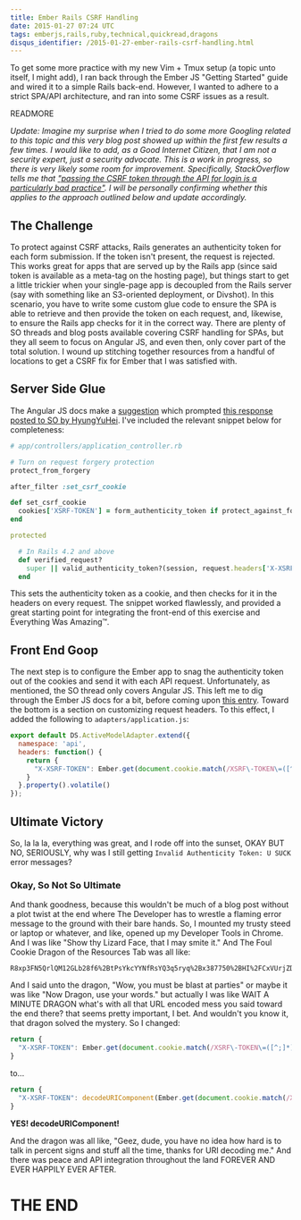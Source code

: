 ```yaml
---
title: Ember Rails CSRF Handling
date: 2015-01-27 07:24 UTC
tags: emberjs,rails,ruby,technical,quickread,dragons
disqus_identifier: /2015-01-27-ember-rails-csrf-handling.html
---
```


To get some more practice with my new Vim + Tmux setup (a topic unto itself, I might add), I ran back through the Ember JS "Getting Started" guide and wired it to a simple Rails back-end. However, I wanted to adhere to a strict SPA/API architecture, and ran into some CSRF issues as a result.

READMORE

_Update: Imagine my surprise when I tried to do some more Googling related to this topic and this very blog post showed up within the first few results a few times. I would like to add, as a Good Internet Citizen, that I am not a security expert, just a security advocate. This is a work in progress, so there is very likely some room for improvement. Specifically, StackOverflow tells me that ["passing the CSRF token through the API for login is a particularly bad practice"](http://stackoverflow.com/a/15056471). I will be personally confirming whether this applies to the approach outlined below and update accordingly._

## The Challenge

To protect against CSRF attacks, Rails generates an authenticity token for each form submission. If the token isn't present, the request is rejected. This works great for apps that are served up by the Rails app (since said token is available as a meta-tag on the hosting page), but things start to get a little trickier when your single-page app is decoupled from the Rails server (say with something like an S3-oriented deployment, or Divshot). In this scenario, you have to write some custom glue code to ensure the SPA is able to retrieve and then provide the token on each request, and, likewise, to ensure the Rails app checks for it in the correct way. There are plenty of SO threads and blog posts available covering CSRF handling for SPAs, but they all seem to focus on Angular JS, and even then, only cover part of the total solution. I wound up stitching together resources from a handful of locations to get a CSRF fix for Ember that I was satisfied with.

## Server Side Glue
The Angular JS docs make a [suggestion](https://docs.angularjs.org/api/ng/service/$http#cross-site-request-forgery-xsrf-protection) which prompted [this response posted to SO by HyungYuHei](http://stackoverflow.com/questions/14734243/rails-csrf-protection-angular-js-protect-from-forgery-makes-me-to-log-out-on/15761835#15761835). I've included the relevant snippet below for completeness:

```ruby
# app/controllers/application_controller.rb

# Turn on request forgery protection
protect_from_forgery

after_filter :set_csrf_cookie

def set_csrf_cookie
  cookies['XSRF-TOKEN'] = form_authenticity_token if protect_against_forgery?
end

protected

  # In Rails 4.2 and above
  def verified_request?
    super || valid_authenticity_token?(session, request.headers['X-XSRF-TOKEN'])
  end
```

This sets the authenticity token as a cookie, and then checks for it in the headers on every request. The snippet worked flawlessly, and provided a great starting point for integrating the front-end of this exercise and Everything Was Amazing&trade;.

## Front End Goop

The next step is to configure the Ember app to snag the authenticity token out of the cookies and send it with each API request. Unfortunately, as mentioned, the SO thread only covers Angular JS. This left me to dig through the Ember JS docs for a bit, before coming upon [this entry](http://emberjs.com/api/data/classes/DS.RESTAdapter.html). Toward the bottom is a section on customizing request headers. To this effect, I added the following to `adapters/application.js`:


```js
export default DS.ActiveModelAdapter.extend({
  namespace: 'api',
  headers: function() {
    return {
      "X-XSRF-TOKEN": Ember.get(document.cookie.match(/XSRF\-TOKEN\=([^;]*)/), "1")
    }
  }.property().volatile()
});
```

## Ultimate Victory

So, la la la, everything was great, and I rode off into the sunset, OKAY BUT NO, SERIOUSLY, why was I still getting `Invalid Authenticity Token: U SUCK` error messages?

### Okay, So Not So Ultimate

And thank goodness, because this wouldn't be much of a blog post without a plot twist at the end where The Developer has to wrestle a flaming error message to the ground with their bare hands. So, I mounted my trusty steed or laptop or whatever, and like, opened up my Developer Tools in Chrome. And I was like "Show thy Lizard Face, that I may smite it." And The Foul Cookie Dragon of the Resources Tab was all like:

```dragon
R8xp3FN5QrlQM12GLb28f6%2BtPsYkcYYNfRsYQ3q5ryq%2Bx387750%2BHI%2FCxVUrjZDCiX4eIL63V4BF4NcA7eLddg%3D%3D
```

And I said unto the dragon, "Wow, you must be blast at parties" or maybe it was like "Now Dragon, use your words." but actually I was like WAIT A MINUTE DRAGON what's with all that URL encoded mess you said toward the end there? that seems pretty important, I bet. And wouldn't you know it, that dragon solved the mystery. So I changed:

```js
return {
  "X-XSRF-TOKEN": Ember.get(document.cookie.match(/XSRF\-TOKEN\=([^;]*)/), "1")
}
```
to...

```js
return {
  "X-XSRF-TOKEN": decodeURIComponent(Ember.get(document.cookie.match(/XSRF\-TOKEN\=([^;]*)/), "1"))
}
```
**YES! decodeURIComponent!**

And the dragon was all like, "Geez, dude, you have no idea how hard is to talk in percent signs and stuff all the time, thanks for URI decoding me." And there was peace and API integration throughout the land FOREVER AND EVER HAPPILY EVER AFTER.

# THE END

